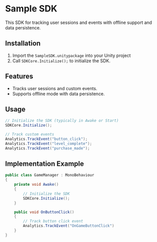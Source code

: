 # Sample SDK

This SDK for tracking user sessions and events with offline support and data persistence.

## Installation
1. Import the `SampleSDK.unitypackage` into your Unity project
2. Call `SDKCore.Initialize();` to initialize the SDK.

## Features
- Tracks user sessions and custom events.
- Supports offline mode with data persistence.

## Usage
```csharp
// Initialize the SDK (typically in Awake or Start)
SDKCore.Initialize();

// Track custom events
Analytics.TrackEvent("button_click");
Analytics.TrackEvent("level_complete");
Analytics.TrackEvent("purchase_made");
```

## Implementation Example
```csharp
public class GameManager : MonoBehaviour
{
    private void Awake()
    {
        // Initialize the SDK
        SDKCore.Initialize();
    }

    public void OnButtonClick()
    {
        // Track button click event
        Analytics.TrackEvent("OnGameButtonClick")
    }
}
```
